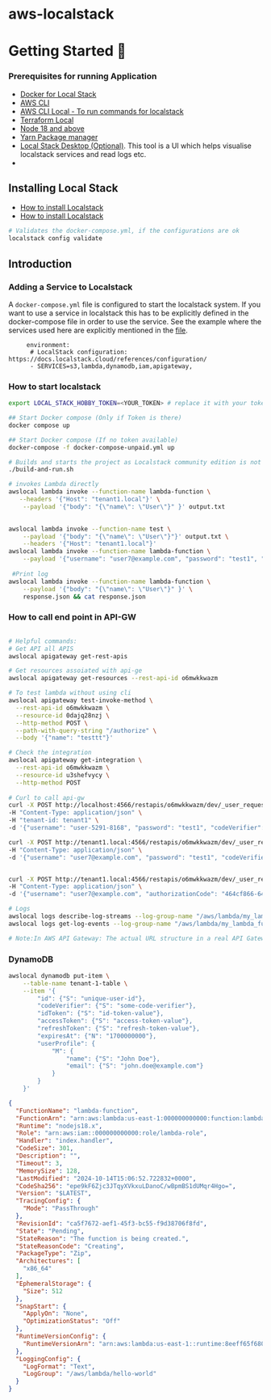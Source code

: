 # aws-localstack

# Getting Started 🚀

### Prerequisites for running Application

* <a href=https://www.docker.com/>Docker for Local Stack</a>
* <a href=https://docs.aws.amazon.com/cli/latest/userguide/getting-started-install.html>AWS CLI</a>
* <a href=https://github.com/localstack/awscli-local>AWS CLI Local - To run commands for localstack</a>
* <a href=https://github.com/localstack/terraform-local>Terraform Local</a>
* <a href=https://nodejs.org/en/blog/release/v18.17.0>Node 18 and above</a>
* <a href=https://classic.yarnpkg.com/lang/en/docs/install/#mac-stable>Yarn Package manager</a>
* <a href=https://docs.localstack.cloud/user-guide/tools/localstack-desktop/>Local Stack Desktop (Optional)</a>. This tool is a UI which helps visualise localstack services and read logs etc.
* 

## Installing Local Stack

* <a href=https://docs.localstack.cloud/getting-started/installation/>How to install Localstack</a>
* <a href=https://docs.localstack.cloud/getting-started/installation/>How to install Localstack</a>


``` bash
# Validates the docker-compose.yml, if the configurations are ok
localstack config validate
```



## Introduction

### Adding a Service to Localstack
A ```docker-compose.yml``` file is configured to start the localstack system. If you want to use a service in
localstack this has to be explicitly defined in the docker-compose file in order to use the service. See
the example where the services used here are explicitly mentioned in the [file](docker-compose.yml).

```
     environment:
      # LocalStack configuration: https://docs.localstack.cloud/references/configuration/
      - SERVICES=s3,lambda,dynamodb,iam,apigateway,
```

### How to start localstack
```bash
export LOCAL_STACK_HOBBY_TOKEN=<YOUR_TOKEN> # replace it with your token if you have a pro or a hobby auth token

## Start Docker compose (Only if Token is there)
docker compose up

## Start Docker compose (If no token available)
docker-compose -f docker-compose-unpaid.yml up

# Builds and starts the project as Localstack community edition is not persistent
./build-and-run.sh

# invokes Lambda directly
awslocal lambda invoke --function-name lambda-function \
   --headers '{"Host": "tenant1.local"}' \
    --payload '{"body": "{\"name\": \"User\"}" }' output.txt
    

awslocal lambda invoke --function-name test \
    --payload '{"body": "{\"name\": \"User\"}"}' output.txt \
    --headers '{"Host": "tenant1.local"}'
awslocal lambda invoke --function-name lambda-function \
    --payload '{"username": "user7@example.com", "password": "test1", "codeVerifier": "codeVerifier"}' output.txt
        
 #Print log
awslocal lambda invoke --function-name lambda-function \
    --payload '{"body": "{\"name\": \"User\"}" }' \
    response.json && cat response.json
```

### How to call end point in API-GW

```bash

# Helpful commands: 
# Get API all APIS   
awslocal apigateway get-rest-apis

# Get resources assoiated with api-ge    
awslocal apigateway get-resources --rest-api-id o6mwkkwazm

# To test lambda without using cli
awslocal apigateway test-invoke-method \
  --rest-api-id o6mwkkwazm \
  --resource-id 0dajq28nzj \
  --http-method POST \
  --path-with-query-string "/authorize" \
  --body '{"name": "testtt"}'

# Check the integration
awslocal apigateway get-integration \
  --rest-api-id o6mwkkwazm \
  --resource-id u3shefvycy \
  --http-method POST
  
# Curl to call api-gw 
curl -X POST http://localhost:4566/restapis/o6mwkkwazm/dev/_user_request_/authorize \
-H "Content-Type: application/json" \
-H "tenant-id: tenant1" \
-d '{"username": "user-5291-8168", "password": "test1", "codeVerifier": "codeVerifier"}'

curl -X POST http://tenant1.local:4566/restapis/o6mwkkwazm/dev/_user_request_/authorize \
-H "Content-Type: application/json" \
-d '{"username": "user7@example.com", "password": "test1", "codeVerifier": "codeVerifier"}'


curl -X POST http://tenant1.local:4566/restapis/o6mwkkwazm/dev/_user_request_/token \
-H "Content-Type: application/json" \
-d '{"username": "user7@example.com", "authorizationCode": "464cf866-64da-4f71-a395-aa8eca31d932", "codeVerifier": "codeVerifier"}'

# Logs 
awslocal logs describe-log-streams --log-group-name "/aws/lambda/my_lambda_function"
awslocal logs get-log-events --log-group-name "/aws/lambda/my_lambda_function" --log-stream-name "<log_stream_name>"

# Note:In AWS API Gateway: The actual URL structure in a real API Gateway doesn't contain _user_request_. However, when you interact with API Gateway through LocalStack, _user_request_ is a placeholder that LocalStack uses to differentiate between management APIs (like defining resources) and actual user requests (interacting with your API).

```

### DynamoDB

```bash
awslocal dynamodb put-item \
    --table-name tenant-1-table \
    --item '{
        "id": {"S": "unique-user-id"},
        "codeVerifier": {"S": "some-code-verifier"},
        "idToken": {"S": "id-token-value"},
        "accessToken": {"S": "access-token-value"},
        "refreshToken": {"S": "refresh-token-value"},
        "expiresAt": {"N": "1700000000"},
        "userProfile": {
            "M": {
                "name": {"S": "John Doe"},
                "email": {"S": "john.doe@example.com"}
            }
        }
    }'

```

```json
{
  "FunctionName": "lambda-function",
  "FunctionArn": "arn:aws:lambda:us-east-1:000000000000:function:lambda-function",
  "Runtime": "nodejs18.x",
  "Role": "arn:aws:iam::000000000000:role/lambda-role",
  "Handler": "index.handler",
  "CodeSize": 301,
  "Description": "",
  "Timeout": 3,
  "MemorySize": 128,
  "LastModified": "2024-10-14T15:06:52.722832+0000",
  "CodeSha256": "epe9kF6Zjc3JTqyXVkxuLDanoC/wBpmBS1dUMqr4Hgo=",
  "Version": "$LATEST",
  "TracingConfig": {
    "Mode": "PassThrough"
  },
  "RevisionId": "ca5f7672-aef1-45f3-bc55-f9d38706f8fd",
  "State": "Pending",
  "StateReason": "The function is being created.",
  "StateReasonCode": "Creating",
  "PackageType": "Zip",
  "Architectures": [
    "x86_64"
  ],
  "EphemeralStorage": {
    "Size": 512
  },
  "SnapStart": {
    "ApplyOn": "None",
    "OptimizationStatus": "Off"
  },
  "RuntimeVersionConfig": {
    "RuntimeVersionArn": "arn:aws:lambda:us-east-1::runtime:8eeff65f6809a3ce81507fe733fe09b835899b99481ba22fd75b5a7338290ec1"
  },
  "LoggingConfig": {
    "LogFormat": "Text",
    "LogGroup": "/aws/lambda/hello-world"
  }
}
```

